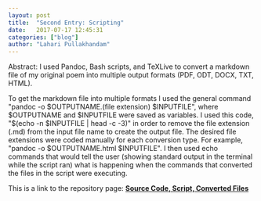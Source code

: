 ```yaml
---
layout: post
title:  "Second Entry: Scripting"
date:   2017-07-17 12:45:31
categories: ["blog"]
author: "Lahari Pullakhandam"
---
```


Abstract: I used Pandoc, Bash scripts, and TeXLive to convert a markdown file of my original poem into multiple output formats (PDF, ODT, DOCX, TXT, HTML).

To get the markdown file into multiple formats I used the general command "pandoc -o $OUTPUTNAME.(file extension) $INPUTFILE", where $OUTPUTNAME and $INPUTFILE were saved as variables.  
I used this code, "$(echo -n $INPUTFILE | head -c -3)" in order to remove the file extension (.md) from the input file name to create the output file. 
The desired file extensions were coded manually for each conversion type. For example, "pandoc -o $OUTPUTNAME.html $INPUTFILE".
I then used echo commands that would tell the user (showing standard output in the terminal while the script ran) what is happening when the commands that converted the files in the script were executing.

This is a link to the repository page: 
[**Source Code, Script, Converted Files**](https://github.com/slahari1/slahari1-convert-documents)


